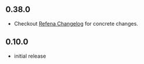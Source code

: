 ## 0.38.0

- Checkout [Refena Changelog](https://pub.dev/packages/refena/changelog) for concrete changes.

## 0.10.0

- initial release
